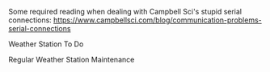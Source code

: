 Some required reading when dealing with Campbell Sci's stupid serial connections: https://www.campbellsci.com/blog/communication-problems-serial-connections

Weather Station To Do

Regular Weather Station Maintenance
